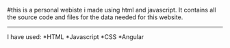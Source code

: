 #this is a personal webiste i made using html and javascript.
It contains all the source code and files for the data needed for this website.
******************************************************************************
I have used:
*HTML
*Javascript
*CSS
*Angular
